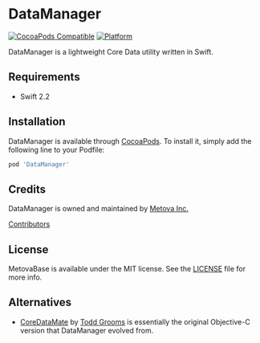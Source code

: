 # DataManager

[![CocoaPods Compatible](https://img.shields.io/cocoapods/v/DataManager.svg)](https://img.shields.io/cocoapods/v/DataManager.svg)
[![Platform](https://img.shields.io/cocoapods/p/DataManager.svg?style=flat)](http://cocoadocs.org/docsets/DataManager)

DataManager is a lightweight Core Data utility written in Swift.

## Requirements

- Swift 2.2

## Installation

DataManager is available through [CocoaPods](http://cocoapods.org). To install it, simply add the following line to your Podfile:

```ruby
pod 'DataManager'
```

## Credits

DataManager is owned and maintained by [Metova Inc.](https://metova.com)

[Contributors](https://github.com/Metova/DataManager/graphs/contributors)

## License

MetovaBase is available under the MIT license. See the [LICENSE](LICENSE) file for more info.

## Alternatives

- [CoreDataMate](https://github.com/groomsy/coredatamate) by [Todd Grooms](https://github.com/groomsy) is essentially the original Objective-C version that DataManager evolved from.
